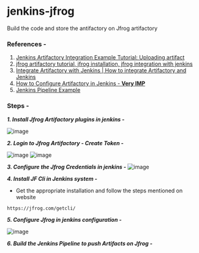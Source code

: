 # jenkins-jfrog
Build the code and store the antifactory on Jfrog artifactory 

### References -
1. [Jenkins Artifactory Integration Example Tutorial: Uploading artifact](https://www.youtube.com/watch?v=4PX3LCVjAEA)
1. [jfrog artifactory tutorial, jfrog installation, jfrog integration with jenkins](https://www.youtube.com/watch?v=v0OiZejQLts)
1. [Integrate Artifactory with Jenkins | How to integrate Artifactory and Jenkins ](https://www.youtube.com/watch?v=k3_byI8Eql4&t=70s)
1. [How to Configure Artifactory in Jenkins - ****Very IMP****](https://www.youtube.com/watch?v=fj_TD9pufFM)
2. [Jenkins Pipeline Example](https://jfrog.com/blog/ci-cd-side-by-side-jenkins-and-jfrog-pipelines/)

### Steps - 
***1. Install Jfrog Artifactory plugins in jenkins -*** 
   
   ![image](https://github.com/anand40090/jenkins-jfrog/assets/32446706/7fd164c0-d68e-461f-a520-3e7af718661d)

***2. Login to Jfrog Artifactory - Create Token -***
   
   ![image](https://github.com/anand40090/jenkins-jfrog/assets/32446706/967a00c8-5787-4a6f-bf74-7cb0da5aa9a8)
   ![image](https://github.com/anand40090/jenkins-jfrog/assets/32446706/df9ae722-088e-43a2-8f2c-b6cd02208542)

***3. Configure the Jfrog Credentials in jenkins -***
   ![image](https://github.com/anand40090/jenkins-jfrog/assets/32446706/99a562ea-3efb-48bf-a149-4c2b690a7652)

***4. Install JF Cli in Jenkins system -***
- Get the appropriate installation and follow the steps mentioned on website
```
https://jfrog.com/getcli/
```
***5. Configure Jfrog in jenkins configuration -***

![image](https://github.com/anand40090/jenkins-jfrog/assets/32446706/e04ae0ae-36ee-4d6e-be97-ac3c806ccd5c)

***6. Build the Jenkins Pipeline to push Artifacts on Jfrog -***



